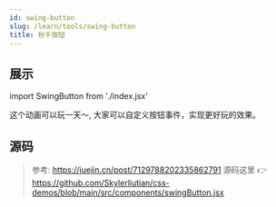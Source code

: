 ```yaml
---
id: swing-button
slug: /learn/tools/swing-button
title: 秋千按钮
---
```


## 展示

import SwingButton from './index.jsx'

<SwingButton />

这个动画可以玩一天～, 大家可以自定义按钮事件，实现更好玩的效果。

## 源码

> 参考: https://juejin.cn/post/7129788202335862791
> 源码这里 👉 https://github.com/Skylerliutian/css-demos/blob/main/src/components/swingButton.jsx
